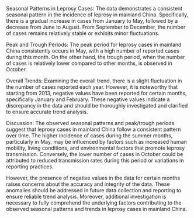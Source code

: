 Seasonal Patterns in Leprosy Cases: The data demonstrates a consistent seasonal pattern in the incidence of leprosy in mainland China. Specifically, there is a gradual increase in cases from January to May, followed by a decrease from June to August. From September to December, the number of cases remains relatively stable or exhibits minor fluctuations.

Peak and Trough Periods: The peak period for leprosy cases in mainland China consistently occurs in May, with a high number of reported cases during this month. On the other hand, the trough period, when the number of cases is relatively lower compared to other months, is observed in October.

Overall Trends: Examining the overall trend, there is a slight fluctuation in the number of cases reported each year. However, it is noteworthy that starting from 2013, negative values have been reported for certain months, specifically January and February. These negative values indicate a discrepancy in the data and should be thoroughly investigated and clarified to ensure accurate trend analysis.

Discussion: The observed seasonal patterns and peak/trough periods suggest that leprosy cases in mainland China follow a consistent pattern over time. The higher incidence of cases during the summer months, particularly in May, may be influenced by factors such as increased human mobility, living conditions, and environmental factors that promote leprosy transmission. Conversely, the lower number of cases in October could be attributed to reduced transmission rates during this period or variations in reporting practices.

However, the presence of negative values in the data for certain months raises concerns about the accuracy and integrity of the data. These anomalies should be addressed in future data collection and reporting to ensure reliable trend analysis. Moreover, additional investigation is necessary to fully comprehend the underlying factors contributing to the observed seasonal patterns and trends in leprosy cases in mainland China.
